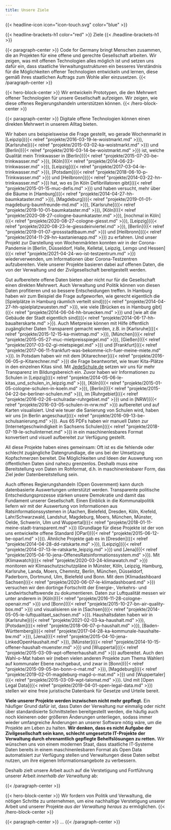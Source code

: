 ```yaml
---
title: Unsere Ziele
---
```


{{< headline-icon icon="icon-touch.svg" color="blue" >}}


{{< headline-brackets-h1 color="red"  >}}
Ziele
{{< /headline-brackets-h1  >}}


{{< paragraph-center  >}}
Code for Germany bringt Menschen zusammen, die an Projekten für eine offene und gerechte Gesellschaft arbeiten. 
Wir zeigen, was mit offenen Technologien alles möglich ist und setzen uns dafür ein, dass staatliche Verwaltungsstrukturen ein besseres Verständnis für die Möglichkeiten offener Technologien entwickeln und lernen, diese gemäß ihres staatlichen Auftrags zum Wohle aller einzusetzen.
{{< /paragraph-center  >}}

{{< hero-block-center  >}}
Wir entwickeln Prototypen, die den Mehrwert offener Technologien für unsere Gesellschaft aufzeigen.
Wir zeigen, wie diese offenes Regierungshandeln unterstützen können.
{{< /hero-block-center  >}}

{{< paragraph-center  >}}
Digitale offene Technologien können einen direkten Mehrwert in unserem Alltag bieten.

Wir haben uns beispielsweise die Frage gestellt, wo gerade Wochenmarkt in [Leipzip]({{< relref "projekte/2016-03-19-le-woistmarkt.md" >}}), [Karlsruhe]({{< relref "projekte/2015-03-02-ka-woistmarkt.md" >}}) und [Berlin]({{< relref "projekte/2016-03-14-be-woistmarkt.md" >}}) ist, welche Qualität mein Trinkwasser in [Berlin]({{< relref "projekte/2015-07-20-be-trinkwasser.md" >}}), [Köln]({{< relref "projekte/2014-06-23-trinkwasser.md" >}}), [Leipzig]({{< relref "projekte/2017-03-04-le-trinkwasser.md" >}}), [Potsdam]({{< relref "projekte/2018-06-10-p-Trinkwasser.md" >}}) und [Heilbronn]({{< relref "projekte/2014-03-22-hn-trinkwasser.md" >}}) hat, wo es [in Köln Defibrillatoren gibt]({{< relref "projekte/2015-01-15-muc-defis.md" >}}) und haben versucht, mehr über die Bäume in [Hamburg]({{< relref "projekte/2014-04-27-hh-baumkataster.md" >}}), [Magdeburg]({{< relref "projekte/2019-01-01-magdeburg-baumfreunde-md.md" >}}), [Karlsruhe]({{< relref "projekte/2019-10-01-baumkataster.md" >}}), [Köln]({{< relref "projekte/2020-08-27-cologne-baumkataster.md" >}}), [nochmal in Köln]({{< relref "projekte/2020-08-27-cologne-giesst.md" >}}), [Leipzig]({{< relref "projekte/2020-08-23-le-giessdeinviertel.md" >}}), [Berlin]({{< relref "projekte/2019-01-07-grossstadtbaum.md" >}}) und [Heilbronn]({{< relref "projekte/2014-11-29-hn-kastanienapp.md" >}}) zu erfahren.
Und unser Projekt zur Darstellung von Wochenmärkten konnten wir in der Corona-Pandemie in [Berlin, Düsseldorf, Halle, Kelletal, Leipzig, Lemgo und Hessen]({{< relref "projekte/2021-04-24-wo-ist-testzentrum.md" >}}) wiederverwenden, um Informationen über Corona-Testzentren aufzubereiten.
Viele unserer Projekte basieren dabei auf offenen Daten, die von der Verwaltung und der Zivilgesellschaft bereitgestellt werden.

Gut aufbereitete offene Daten bieten aber nicht nur für die Gesellschaft einen direkten Mehrwert.
Auch Verwaltung und Politik können von diesen Daten profitieren und so bessere Entscheidungen treffen.
In Hamburg haben wir zum Beispiel die Frage aufgeworfen, wie gerecht eigentlich die [Spielplätze in Hamburg räumlich verteilt sind]({{< relref "projekte/2014-04-27-hh-spielplatzwuesten.md" >}}), wie viele [Brücken es in Hamburg gibt]({{< relref "projekte/2014-06-04-hh-bruecken.md" >}}) und [wie alt die Gebäude der Stadt eigentlich sind]({{< relref "projekte/2014-06-17-hh-baualterskarte.md" >}}).
Auch Mietpreise können mit Hilfe öffentlich zugänglicher Daten Transparent gemacht werden, z.B. in [Karlsruhe]({{< relref "projekte/2015-12-15-ka-mietmap.md" >}}), [München]({{< relref "projekte/2015-05-27-muc-mietpreisspiegel.md" >}}), [Gießen]({{< relref "projekte/2017-03-02-gi-mietspiegel.md" >}}) und [Frankfurt]({{< relref "projekte/2017-06-11-frankfurt-was-bekomme-ich-fuer-meine-miete.md" >}}).
In Potsdam haben wir mit dem [Kitarechner]({{< relref "projekte/2016-06-05-p-Kitarechner.md" >}}) die Frage beantwortet, wie teuer Kita-Plätze in den einzelnen Kitas sind.
Mit [JedeSchule.de](https://jedeschule.de/) setzen wir uns für mehr Transparenz im Bildungsbereich ein.
Zuvor haben wir Informationen zu Schulen in [Leipzig]({{< relref "projekte/2014-05-06-le-kitas_und_schulen_in_leipzig.md" >}}), [Köln]({{< relref "projekte/2015-01-05-cologne-schulen-in-koeln.md" >}}), [Berlin]({{< relref "projekte/2015-04-22-be-berliner-schulen.md" >}}), im [Ruhrgebiet]({{< relref "projekte/2016-02-26-schulradar-ruhrgebiet.md" >}}) und in [NRW]({{< relref "projekte/2016-03-05-schulen-in-nrw.md" >}}) aufbereitet und auf Karten visualisiert.
Und wie teuer die Sanierung von Schulen wird, haben wir uns [in Berlin angeschaut]({{< relref "projekte/2016-09-13-be-schulsanierung.md" >}}).
Aus 65 PDFs haben wir manuell Daten zur [Internetgeschwindigkeit in Sachsens Schulen]({{< relref "projekte/2018-07-19-le-schulinternet.md" >}}) in ein maschinenlesbares Format konvertiert und visuell aufbereitet zur Verfügung gestellt.

All diese Projekte haben eines gemeinsam: Oft ist es die fehlende oder schlecht zugängliche Datengrundlage, die uns bei der Umsetzung Kopfschmerzen bereitet.
Die Möglichkeiten und Ideen der Auswertung von öffentlichen Daten sind nahezu grenzenlos.
Deshalb muss eine Bereitstellung von Daten im Rohformat, d.h. in maschinenlesbarer Form, das Ziel jeder Datenbereitstellung sein.

Auch offenes Regierungshandeln (Open Government) kann durch datenbasierte Auswertungen unterstützt werden.
Transparente politische Entscheidungsprozesse stärken unsere Demokratie und damit das Fundament unserer Gesellschaft.
Einen Einblick in die Kommunalpolitik liefern wir mit der Auswertung von Informationen aus Ratsinformationssystemen in [Aachen, Bielefeld, Dresden, Köln, Krefeld, Lahr/Schwarzwald, Landshut, Magdeburg, Moers, München, Münster, Oelde, Schwerin, Ulm und Wuppertal]({{< relref "projekte/2018-01-11-meine-stadt-transparent.md" >}}) (Grundlage für diese Projekte ist der von uns entwickelte offene Standard [OParl]({{< relref "projekte/2015-06-12-be-oparl.md" >}})).
Ähnliche Projekte gab es in [Dresden]({{< relref "projekte/2014-04-28-dd-ratskarte.md" >}}), [Leipzig]({{< relref "projekte/2014-07-13-le-ratskarte_leipzig.md" >}}) und [Jena]({{< relref "projekte/2015-04-10-jena-OffenesRatsinformationssystem.md" >}}).
Mit [Klimawatch]({{< relref "projekte/2020-03-24-klimawatch.md" >}}) monitoren wir Klimaschutzschutzpläne in Münster, Köln, Leipzig, Hamburg, Karlsruhe, Landa, Moers, Chemnitz, Berlin, München, Düsseldorf, Paderborn, Dortmund, Ulm, Bielefeld und Bonn.
Mit dem [Klimadashboard Sachsen]({{< relref "projekte/2020-06-07-le-klimadashboard.md" >}}) versuchen wir den dortinge Fortschritt der Energie-, Verkehrs- und Landwirtschaftswende zu dokumentieren.
Daten zur Luftqualität messen wir unter anderem in [Köln]({{< relref "projekte/2016-11-28-cologne-openair.md" >}}) und [Bonn]({{< relref "projekte/2015-10-27-bn-air-quality-box.md" >}}) und visualisieren sie in [Sachsen]({{< relref "projekte/2014-05-05-le-luftqualitaet_sachsen.md" >}}).
Haushaltsdaten haben wir in [Karlsruhe]({{< relref "projekte/2021-02-03-ka-haushalt.md" >}}), [Potsdam]({{< relref "projekte/2018-06-07-p-haushalt.md" >}}), [Baden-Württemberg]({{< relref "projekte/2017-04-28-ka-kommunale-haushalte-bw.md" >}}), [Jena]({{< relref "projekte/2015-04-10-jena-LinkedOpenHaushalt.md" >}}), [Münster]({{< relref "projekte/2014-10-15-offener-haushalt-muenster.md" >}}) und [Wuppertal]({{< relref "projekte/2015-03-09-wpt-offenerhaushalt.md" >}}) aufbereitet.
Auch den Wahl-o-Mat haben wir (neben vielen anderen Projekte zum Thema Wahlen) auf kommunaler Ebene nachgebaut, und zwar in [Bonn]({{< relref "projekte/2015-09-05-bn-bonn-o-mat.md" >}}), [Magdeburg]({{< relref "projekte/2019-02-01-magdeburg-magd-o-mat.md" >}}) und [Wuppertaler]({{< relref "projekte/2015-03-09-wpt-talomat.md" >}}).
Und mit [Open Legal Data]({{< relref "projekte/2019-04-01-open-legal-data.md" >}}) stellen wir eine freie juristische Datenbank für Gesetze und Urteile bereit.

**Viele unserer Projekte werden inzwischen nicht mehr gepflegt.**
Ein häufiger Grund dafür ist, dass Daten der Verwaltung nur einmalig oder nicht über standardisierte Schnittstellen bereitgestellt werden, die häufig auch noch kleineren oder größeren Änderungen unterliegen, sodass immer wieder umfangreiche Änderungen an unserer Software nötig wäre, um die Projekte am Leben zu halten.
**Wir denken, dass es nicht Aufgabe der Zivilgesellschaft sein kann, schlecht umgesetzte IT-Projekte der Verwaltung durch ehrenamtlich gepflegte Behelfslösungen zu retten.**
Wir wünschen uns von einem modernen Staat, dass staatliche IT-Systeme Daten bereits in einem maschinenlesbaren Format als Open Data automatisiert zur Verfügung stellen und Verwaltungen diese Daten selbst nutzen, um ihre eigenen Informationsangebote zu verbessern.

Deshalb zielt unsere Arbeit auch auf die Verstetigung und Fortführung unserer Arbeit *innerhalb der Verwaltung* ab:

{{< /paragraph-center  >}}

{{< hero-block-center  >}}
Wir fordern von Politik und Verwaltung, die nötigen Schritte zu unternehmen, um eine nachhaltige Verstetigung unserer Arbeit und unserer Projekte *aus der Verwaltung heraus* zu ermöglichen.
{{< /hero-block-center  >}}


{{< paragraph-center  >}}
...
{{< /paragraph-center  >}}
